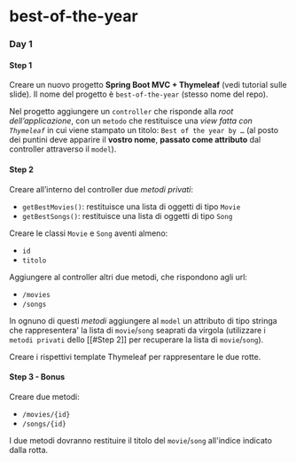 # best-of-the-year

### Day 1
#### Step 1 
Creare un nuovo progetto **Spring Boot MVC + Thymeleaf** (vedi tutorial sulle slide). 
Il nome del progetto è `best-of-the-year` (stesso nome del repo).

Nel progetto aggiungere un `controller` che risponde alla *root dell’applicazione*, con un `metodo` che restituisce una *view fatta con `Thymeleaf`* in cui viene stampato un titolo: `Best of the year by …` (al posto dei puntini deve apparire il **vostro nome**, **passato come attributo** dal controller attraverso il `model`).

#### Step 2 
Creare all’interno del controller due *metodi privati*:
- `getBestMovies()`: restituisce una lista di oggetti di tipo `Movie`
- `getBestSongs()`: restituisce una lista di oggetti di tipo `Song`

Creare le classi `Movie` e `Song` aventi almeno:
- `id`
- `titolo`

Aggiungere al controller altri due metodi, che rispondono agli url:
- `/movies`
- `/songs`

In ognuno di questi *metodi* aggiungere al `model` un attributo di tipo stringa che rappresentera' la lista di `movie`/`song` seaprati da virgola (utilizzare i `metodi privati` dello [[#Step 2]] per recuperare la lista di `movie`/`song`).

Creare i rispettivi template Thymeleaf per rappresentare le due rotte.
#### Step 3 - Bonus
Creare due metodi:
- `/movies/{id}`
- `/songs/{id}`

I due metodi dovranno restituire il titolo del `movie`/`song` all'indice indicato dalla rotta.
